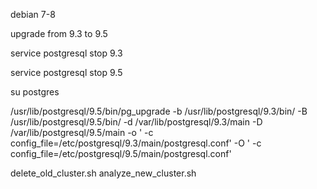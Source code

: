 debian 7-8

upgrade from 9.3 to 9.5 

service postgresql stop 9.3

service postgresql stop 9.5

su postgres

/usr/lib/postgresql/9.5/bin/pg_upgrade -b /usr/lib/postgresql/9.3/bin/ -B /usr/lib/postgresql/9.5/bin/ -d /var/lib/postgresql/9.3/main -D /var/lib/postgresql/9.5/main -o ' -c config_file=/etc/postgresql/9.3/main/postgresql.conf' -O ' -c config_file=/etc/postgresql/9.5/main/postgresql.conf'

delete_old_cluster.sh
analyze_new_cluster.sh
